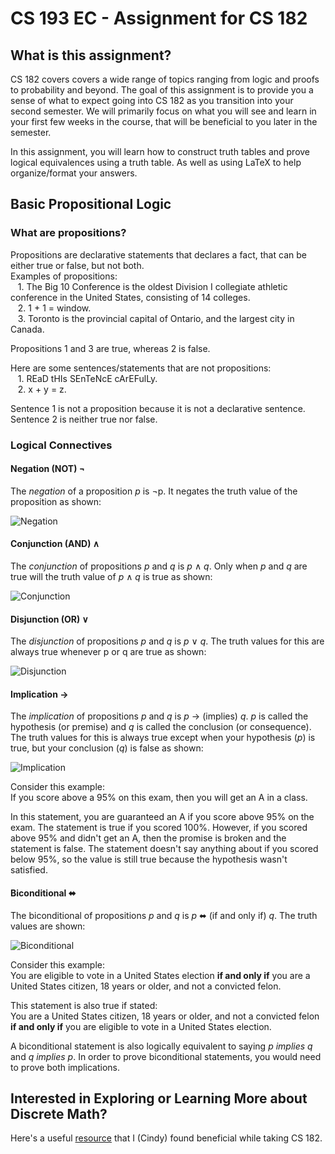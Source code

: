 # CS 193 EC - Assignment for CS 182

## What is this assignment?

CS 182 covers covers a wide range of topics ranging from logic and proofs to probability and beyond. The goal of this assignment is to provide you a sense of what to expect going into CS 182 as you transition into your second semester. We will primarily focus on what you will see and learn in your first few weeks in the course, that will be beneficial to you later in the semester.

In this assignment, you will learn how to construct truth tables and prove logical equivalences using a truth table. As well as using LaTeX to help organize/format your answers.

## Basic Propositional Logic

### What are propositions?
Propositions are declarative statements that declares a fact, that can be either true or false, but not both. <br>
Examples of propositions: <br>
&nbsp;&nbsp;&nbsp;1. The Big 10 Conference is the oldest Division I collegiate athletic conference in the United States, consisting of 14 colleges.  
&nbsp;&nbsp;&nbsp;2. 1 + 1 = window.  
&nbsp;&nbsp;&nbsp;3. Toronto is the provincial capital of Ontario, and the largest city in Canada.  

Propositions 1 and 3 are true, whereas 2 is false. <br>

Here are some sentences/statements that are not propositions: <br>
&nbsp;&nbsp;&nbsp;1. REaD tHIs SEnTeNcE cArEFulLy.  
&nbsp;&nbsp;&nbsp;2. x + y = z. 

Sentence 1 is not a proposition because it is not a declarative sentence. Sentence 2 is neither true nor false.

### Logical Connectives

#### Negation (NOT) ¬
The *negation* of a proposition *p* is ¬p. It negates the truth value of the proposition as shown: <br>

![Negation](https://github.com/Purdue-CS193/EC-assignment/blob/master/images/Negation.png)

#### Conjunction (AND) ∧
The *conjunction* of propositions *p* and *q* is *p* ∧ *q*. Only when *p* and *q* are true will the truth value of *p* ∧ *q* is true as shown: <br>

![Conjunction](https://github.com/Purdue-CS193/EC-assignment/blob/master/images/Conjunction.png)

#### Disjunction (OR) ∨
The *disjunction* of propositions *p* and *q* is *p* ∨ *q*. The truth values for this are always true whenever p or q are true as shown: <br>

![Disjunction](https://github.com/Purdue-CS193/EC-assignment/blob/master/images/Disjunction.png)

#### Implication &#8594;
The *implication* of propositions *p* and *q* is *p* &#8594; (implies) *q*. *p* is called the hypothesis (or premise) and *q* is called the conclusion (or consequence). The truth values for this is always true except when your hypothesis (*p*) is true, but your conclusion (*q*) is false as shown: <br> 

![Implication](https://github.com/Purdue-CS193/EC-assignment/blob/master/images/Implication.png) <br>

Consider this example: <br>
If you score above a 95% on this exam, then you will get an A in a class. <br>

In this statement, you are guaranteed an A if you score above 95% on the exam. The statement is true if you scored 100%. However, if you scored above 95% and didn't get an A, then the promise is broken and the statement is false. The statement doesn't say anything about if you scored below 95%, so the value is still true because the hypothesis wasn't satisfied. 

#### Biconditional &#11020;
The biconditional of propositions *p* and *q* is *p* &#11020; (if and only if) *q*. The truth values are shown: <br>


![Biconditional](https://github.com/Purdue-CS193/EC-assignment/blob/master/images/Biconditional.png) <br>

Consider this example: <br>
You are eligible to vote in a United States election **if and only if** you are a United States citizen, 18 years or older, and not a convicted felon. <br>

This statement is also true if stated: <br>
You are a United States citizen, 18 years or older, and not a convicted felon **if and only if** you are eligible to vote in a United States election. <br>

A biconditional statement is also logically equivalent to saying *p implies q* and *q implies p*. In order to prove biconditional statements, you would need to prove both implications. 

## Interested in Exploring or Learning More about Discrete Math?
Here's a useful [resource](https://trevtutorvideos.wordpress.com/discretemath/) that I (Cindy) found beneficial while taking CS 182.  
